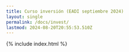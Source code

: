 ```yaml
---
title: Curso inversión (EADI septiembre 2024)
layout: single
permalink: /docs/invest/
lastmod: 2024-08-20T20:55:53.510Z
---
```


{% include index.html %}
